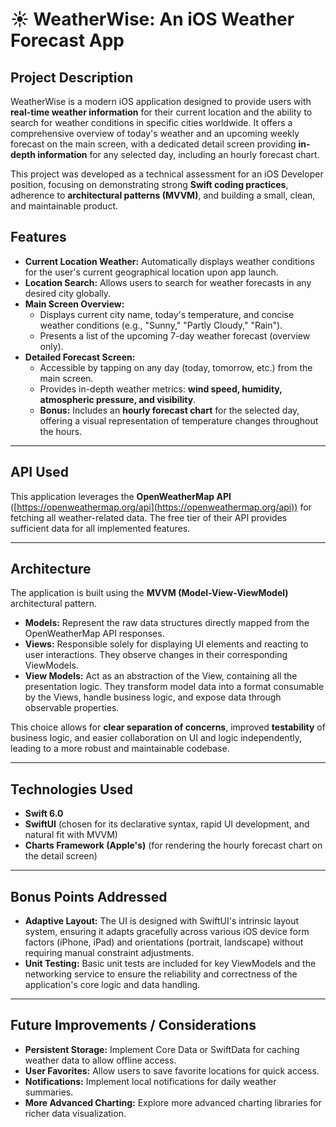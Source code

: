 # ☀️ WeatherWise: An iOS Weather Forecast App

## Project Description

WeatherWise is a modern iOS application designed to provide users with **real-time weather information** for their current location and the ability to search for weather conditions in specific cities worldwide. It offers a comprehensive overview of today's weather and an upcoming weekly forecast on the main screen, with a dedicated detail screen providing **in-depth information** for any selected day, including an hourly forecast chart.

This project was developed as a technical assessment for an iOS Developer position, focusing on demonstrating strong **Swift coding practices**, adherence to **architectural patterns (MVVM)**, and building a small, clean, and maintainable product.

## Features

  * **Current Location Weather:** Automatically displays weather conditions for the user's current geographical location upon app launch.
  * **Location Search:** Allows users to search for weather forecasts in any desired city globally.
  * **Main Screen Overview:**
      * Displays current city name, today's temperature, and concise weather conditions (e.g., "Sunny," "Partly Cloudy," "Rain").
      * Presents a list of the upcoming 7-day weather forecast (overview only).
  * **Detailed Forecast Screen:**
      * Accessible by tapping on any day (today, tomorrow, etc.) from the main screen.
      * Provides in-depth weather metrics: **wind speed, humidity, atmospheric pressure, and visibility**.
      * **Bonus:** Includes an **hourly forecast chart** for the selected day, offering a visual representation of temperature changes throughout the hours.

-----

## API Used

This application leverages the **OpenWeatherMap API** ([https://openweathermap.org/api](https://openweathermap.org/api)) for fetching all weather-related data. The free tier of their API provides sufficient data for all implemented features.

-----

## Architecture

The application is built using the **MVVM (Model-View-ViewModel)** architectural pattern.

  * **Models:** Represent the raw data structures directly mapped from the OpenWeatherMap API responses.
  * **Views:** Responsible solely for displaying UI elements and reacting to user interactions. They observe changes in their corresponding ViewModels.
  * **View Models:** Act as an abstraction of the View, containing all the presentation logic. They transform model data into a format consumable by the Views, handle business logic, and expose data through observable properties.

This choice allows for **clear separation of concerns**, improved **testability** of business logic, and easier collaboration on UI and logic independently, leading to a more robust and maintainable codebase.

-----

## Technologies Used

  * **Swift 6.0**
  * **SwiftUI** (chosen for its declarative syntax, rapid UI development, and natural fit with MVVM)
  * **Charts Framework (Apple's)** (for rendering the hourly forecast chart on the detail screen)

-----


## Bonus Points Addressed

  * **Adaptive Layout:** The UI is designed with SwiftUI's intrinsic layout system, ensuring it adapts gracefully across various iOS device form factors (iPhone, iPad) and orientations (portrait, landscape) without requiring manual constraint adjustments.
  * **Unit Testing:** Basic unit tests are included for key ViewModels and the networking service to ensure the reliability and correctness of the application's core logic and data handling.

-----

## Future Improvements / Considerations

  * **Persistent Storage:** Implement Core Data or SwiftData for caching weather data to allow offline access.
  * **User Favorites:** Allow users to save favorite locations for quick access.
  * **Notifications:** Implement local notifications for daily weather summaries.
  * **More Advanced Charting:** Explore more advanced charting libraries for richer data visualization.